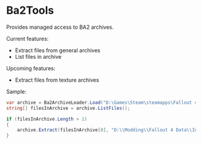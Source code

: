 # Ba2Tools

Provides managed access to BA2 archives.

Current features:
* Extract files from general archives
* List files in archive

Upcoming features:
* Extract files from texture archives

Sample:
```c#
var archive = Ba2ArchiveLoader.Load("D:\Games\Steam\steamapps\Fallout 4\Data\Fallout 4 - Interface.ba2");
string[] filesInArchive = archive.ListFiles();

if (filesInArchive.Length > 1)
{
	archive.Extract(filesInArchive[0], "D:\\Modding\\Fallout 4 Data\\Interface");
}
```